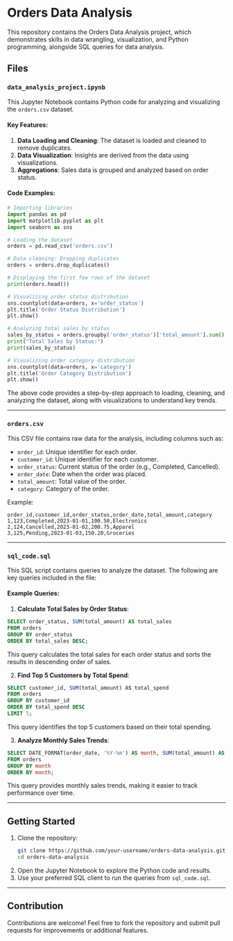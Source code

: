 # Orders Data Analysis

This repository contains the Orders Data Analysis project, which demonstrates skills in data wrangling, visualization, and Python programming, alongside SQL queries for data analysis.

## Files

### `data_analysis_project.ipynb`
This Jupyter Notebook contains Python code for analyzing and visualizing the `orders.csv` dataset.

#### Key Features:
1. **Data Loading and Cleaning**: The dataset is loaded and cleaned to remove duplicates.
2. **Data Visualization**: Insights are derived from the data using visualizations.
3. **Aggregations**: Sales data is grouped and analyzed based on order status.

#### Code Examples:
```python
# Importing libraries
import pandas as pd
import matplotlib.pyplot as plt
import seaborn as sns

# Loading the dataset
orders = pd.read_csv('orders.csv')

# Data cleaning: Dropping duplicates
orders = orders.drop_duplicates()

# Displaying the first few rows of the dataset
print(orders.head())

# Visualizing order status distribution
sns.countplot(data=orders, x='order_status')
plt.title('Order Status Distribution')
plt.show()

# Analyzing total sales by status
sales_by_status = orders.groupby('order_status')['total_amount'].sum()
print("Total Sales by Status:")
print(sales_by_status)

# Visualizing order category distribution
sns.countplot(data=orders, x='category')
plt.title('Order Category Distribution')
plt.show()
```
The above code provides a step-by-step approach to loading, cleaning, and analyzing the dataset, along with visualizations to understand key trends.

---

### `orders.csv`
This CSV file contains raw data for the analysis, including columns such as:
- `order_id`: Unique identifier for each order.
- `customer_id`: Unique identifier for each customer.
- `order_status`: Current status of the order (e.g., Completed, Cancelled).
- `order_date`: Date when the order was placed.
- `total_amount`: Total value of the order.
- `category`: Category of the order.

Example:
```csv
order_id,customer_id,order_status,order_date,total_amount,category
1,123,Completed,2023-01-01,100.50,Electronics
2,124,Cancelled,2023-01-02,200.75,Apparel
3,125,Pending,2023-01-03,150.20,Groceries
```

---

### `sql_code.sql`
This SQL script contains queries to analyze the dataset. The following are key queries included in the file:

#### Example Queries:
1. **Calculate Total Sales by Order Status**:
```sql
SELECT order_status, SUM(total_amount) AS total_sales
FROM orders
GROUP BY order_status
ORDER BY total_sales DESC;
```
This query calculates the total sales for each order status and sorts the results in descending order of sales.

2. **Find Top 5 Customers by Total Spend**:
```sql
SELECT customer_id, SUM(total_amount) AS total_spend
FROM orders
GROUP BY customer_id
ORDER BY total_spend DESC
LIMIT 5;
```
This query identifies the top 5 customers based on their total spending.

3. **Analyze Monthly Sales Trends**:
```sql
SELECT DATE_FORMAT(order_date, '%Y-%m') AS month, SUM(total_amount) AS monthly_sales
FROM orders
GROUP BY month
ORDER BY month;
```
This query provides monthly sales trends, making it easier to track performance over time.

---

## Getting Started
1. Clone the repository:
   ```bash
   git clone https://github.com/your-username/orders-data-analysis.git
   cd orders-data-analysis
   ```
2. Open the Jupyter Notebook to explore the Python code and results.
3. Use your preferred SQL client to run the queries from `sql_code.sql`.

---

## Contribution
Contributions are welcome! Feel free to fork the repository and submit pull requests for improvements or additional features.
